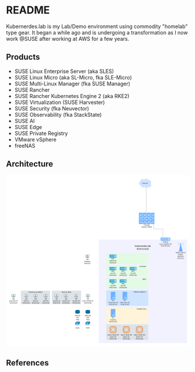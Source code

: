 # README

Kubernerdes.lab is my Lab/Demo environment using commodity "homelab" type gear.  It began a while ago and is undergoing a transformation as I now work @SUSE after working at AWS for a few years.

## Products

* SUSE Linux Enterprise Server (aka SLES)
* SUSE Linux Micro (aka SL-Micro, fka SLE-Micro)
* SUSE Multi-Linux Manager (fka SUSE Manager)
* SUSE Rancher
* SUSE Rancher Kubernetes Engine 2 (aka RKE2)
* SUSE Virtualization (SUSE Harvester)
* SUSE Security (fka Neuvector)
* SUSE Observability (fka StackState)
* SUSE AI 
* SUSE Edge
* SUSE Private Registry 
* VMware vSphere 
* freeNAS

## Architecture
![High-Level Architecture](./Images/kubernerdes.lab-whitebg.png)

## References
